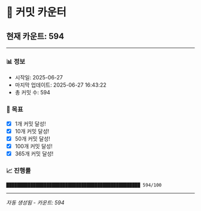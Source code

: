 # 🔢 커밋 카운터

## 현재 카운트: 594

---

### 📊 정보
- 시작일: 2025-06-27
- 마지막 업데이트: 2025-06-27 16:43:22
- 총 커밋 수: 594

### 🎯 목표
- [x] 1개 커밋 달성!
- [x] 10개 커밋 달성!
- [x] 50개 커밋 달성!
- [x] 100개 커밋 달성!
- [x] 365개 커밋 달성!

### 📈 진행률
```
██████████████████████████████████████████████████ 594/100
```

---
*자동 생성됨 - 카운트: 594*
